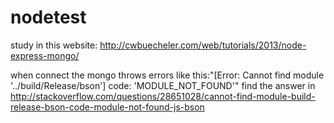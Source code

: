 # nodetest
study in this website:
http://cwbuecheler.com/web/tutorials/2013/node-express-mongo/

when connect the mongo throws errors like this:"[Error: Cannot find module '../build/Release/bson'] code: 'MODULE_NOT_FOUND'"
find the answer in http://stackoverflow.com/questions/28651028/cannot-find-module-build-release-bson-code-module-not-found-js-bson
